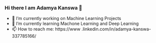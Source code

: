 ### Hi there  I am Adamya Kanswa 👋
- 🔭 I’m currently working on Machine Learning Projects
- 🌱 I’m currently learning Machone Learning and Deep Learning
- 📫 How to reach me: https://www .linkedin.com/in/adamya-kanswa-337785166/ 
<!--
**adamyak/adamyak** is a ✨ _special_ ✨ repository because its `README.md` (this file) appears on your GitHub profile.

Here are some ideas to get you started:

- 🔭 I’m currently working on Machine Learning Projects
- 🌱 I’m currently learning Machone Learning and Deep Learning
- 👯 I’m looking to collaborate on ...
- 🤔 I’m looking for help with ...
- 💬 Ask me about Python, ML
- 📫 How to reach me: https://www .linkedin.com/in/adamya-kanswa-337785166/ 
- 😄 Pronouns: ...
- ⚡ Fun fact: ...
-->
